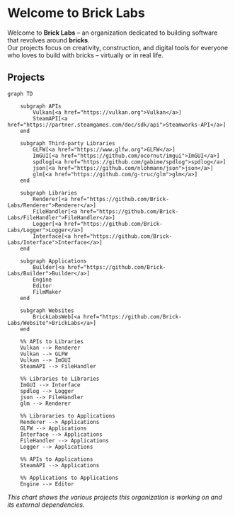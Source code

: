 # Welcome to Brick Labs
Welcome to **Brick Labs** – an organization dedicated to building software that revolves around **bricks**.  
Our projects focus on creativity, construction, and digital tools for everyone who loves to build with bricks – virtually or in real life.  

## Projects
```mermaid
graph TD
    
    subgraph APIs
        Vulkan[<a href="https://vulkan.org">Vulkan</a>]
        SteamAPI[<a href="https://partner.steamgames.com/doc/sdk/api">Steamworks-API</a>]
    end

    subgraph Third-party Libraries
        GLFW[<a href="https://www.glfw.org">GLFW</a>]
        ImGUI[<a href="https://github.com/ocornut/imgui">ImGUI</a>]
        spdlog[<a href="https://github.com/gabime/spdlog">spdlog</a>]
        json[<a href="https://github.com/nlohmann/json">json</a>]
        glm[<a href="https://github.com/g-truc/glm">glm</a>]
    end

    subgraph Libraries
        Renderer[<a href="https://github.com/Brick-Labs/Renderer">Renderer</a>]
        FileHandler[<a href="https://github.com/Brick-Labs/FileHandler">FileHandler</a>]
        Logger[<a href="https://github.com/Brick-Labs/Logger">Logger</a>]
        Interface[<a href="https://github.com/Brick-Labs/Interface">Interface</a>]
    end

    subgraph Applications
        Builder[<a href="https://github.com/Brick-Labs/Builder">Builder</a>]
        Engine
        Editor
        FilmMaker
    end

    subgraph Websites
        BrickLabsWeb[<a href="https://github.com/Brick-Labs/Website">BrickLabs</a>]
    end

    %% APIs to Libraries
    Vulkan --> Renderer
    Vulkan --> GLFW
    Vulkan --> ImGUI
    SteamAPI --> FileHandler

    %% Libraries to Libraries
    ImGUI --> Interface
    spdlog --> Logger
    json --> FileHandler
    glm --> Renderer

    %% Librararies to Applications
    Renderer --> Applications
    GLFW --> Applications
    Interface --> Applications 
    FileHandler --> Applications
    Logger --> Applications

    %% APIs to Applications
    SteamAPI --> Applications

    %% Applications to Applications
    Engine --> Editor
```
*This chart shows the various projects this organization is working on and its external dependencies.*
